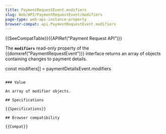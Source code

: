 ```yaml
---
title: PaymentRequestEvent.modifiers
slug: Web/API/PaymentRequestEvent/modifiers
page-type: web-api-instance-property
browser-compat: api.PaymentRequestEvent.modifiers
---
```

{{SeeCompatTable}}{{APIRef("Payment Request API")}}

The **`modifiers`** read-only property of the
{{domxref("PaymentRequestEvent")}} interface returns an array of objects containing
changes to payment details.

const modifiers[] = paymentDetailsEvent.modifiers
```

### Value

An array of modifier objects.

## Specifications

{{Specifications}}

## Browser compatibility

{{Compat}}
